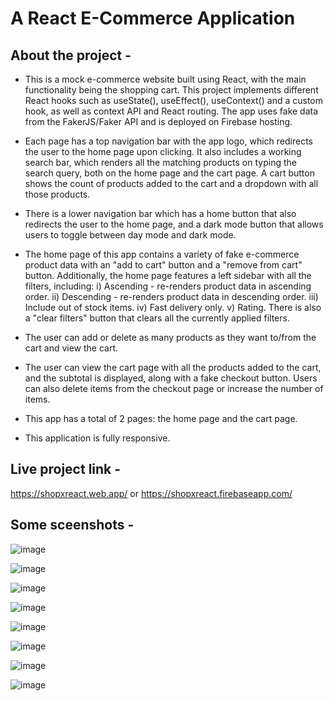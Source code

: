 # A React E-Commerce Application

## About the project -

- This is a mock e-commerce website built using React, with the main functionality being the shopping cart. This project implements different React hooks such as useState(), useEffect(), useContext() and a custom hook, as well as context API and React routing. The app uses fake data from the FakerJS/Faker API and is deployed on Firebase hosting.

- Each page has a top navigation bar with the app logo, which redirects the user to the home page upon clicking. It also includes a working search bar, which renders all the matching products on typing the search query, both on the home page and the cart page. A cart button shows the count of products added to the cart and a dropdown with all those products.

- There is a lower navigation bar which has a home button that also redirects the user to the home page, and a dark mode button that allows users to toggle between day mode and dark mode.

- The home page of this app contains a variety of fake e-commerce product data with an "add to cart" button and a "remove from cart" button. Additionally, the home page features a left sidebar with all the filters, including:
i) Ascending - re-renders product data in ascending order.
ii) Descending - re-renders product data in descending order.
iii) Include out of stock items.
iv) Fast delivery only.
v) Rating.
There is also a "clear filters" button that clears all the currently applied filters.

- The user can add or delete as many products as they want to/from the cart and view the cart.

- The user can view the cart page with all the products added to the cart, and the subtotal is displayed, along with a fake checkout button. Users can also delete items from the checkout page or increase the number of items.

- This app has a total of 2 pages: the home page and the cart page.

- This application is fully responsive.

## Live project link -

https://shopxreact.web.app/ 
or
https://shopxreact.firebaseapp.com/

## Some sceenshots -

![image](https://user-images.githubusercontent.com/67649413/224531899-7355b63b-87ce-4c91-a662-b3b011cc0aba.png)

![image](https://user-images.githubusercontent.com/67649413/224532030-2e269498-05dc-41c5-a1f9-07b62b55a97c.png)

![image](https://user-images.githubusercontent.com/67649413/224532051-e49421ef-9795-4234-b880-64d3761deef8.png)

![image](https://user-images.githubusercontent.com/67649413/224532082-fec01009-34b6-4d32-a600-e889ce8375e5.png)

![image](https://user-images.githubusercontent.com/67649413/224532103-6c3f2e58-98a6-488e-981f-10a0a5add8a5.png)

![image](https://user-images.githubusercontent.com/67649413/224532118-3109c582-9ebe-4b4a-b299-20ad059ad5e3.png)

![image](https://user-images.githubusercontent.com/67649413/224532173-6f66c9e5-e6a9-44c0-b7ce-196b10fd8da7.png)

![image](https://user-images.githubusercontent.com/67649413/224532191-2e48fa88-ca10-450c-8255-31ca701619a7.png)

